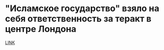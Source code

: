 # "Исламское государство" взяло на себя ответственность за теракт в центре Лондона



[LINK](https://varlamov.ru/2407745.html)